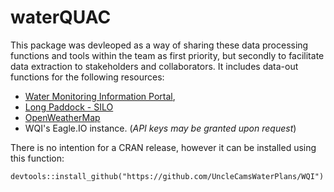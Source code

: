# waterQUAC
This package was devleoped as a way of sharing these data processing functions and tools within the team as first priority, 
but secondly to facilitate data extraction to stakeholders and collaborators. 
It includes data-out functions for the following resources:
- [Water Monitoring Information Portal](https://water-monitoring.information.qld.gov.au/),
- [Long Paddock - SILO](https://www.longpaddock.qld.gov.au/)
- [OpenWeatherMap](https://openweathermap.org/api)
- WQI's Eagle.IO instance. (*API keys may be granted upon request*)

There is no intention for a CRAN release, however it can be installed using this function:
```
devtools::install_github("https://github.com/UncleCamsWaterPlans/WQI")
```
